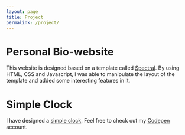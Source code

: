 ```yaml
---
layout: page
title: Project
permalink: /project/
---
```


# Personal Bio-website

This website is designed based on a template called [Spectral]('https://html5up.net/spectral'). By using HTML, CSS and Javascript, I was able to manipulate the layout of the template and added some interesting features in it. 

# Simple Clock

I have designed a [simple clock]('http://codepen.io/clement_peiheng_tan/pen/wWBWmm'). Feel free to check out my [Codepen]('http://codepen.io/clement_peiheng_tan/') account.


